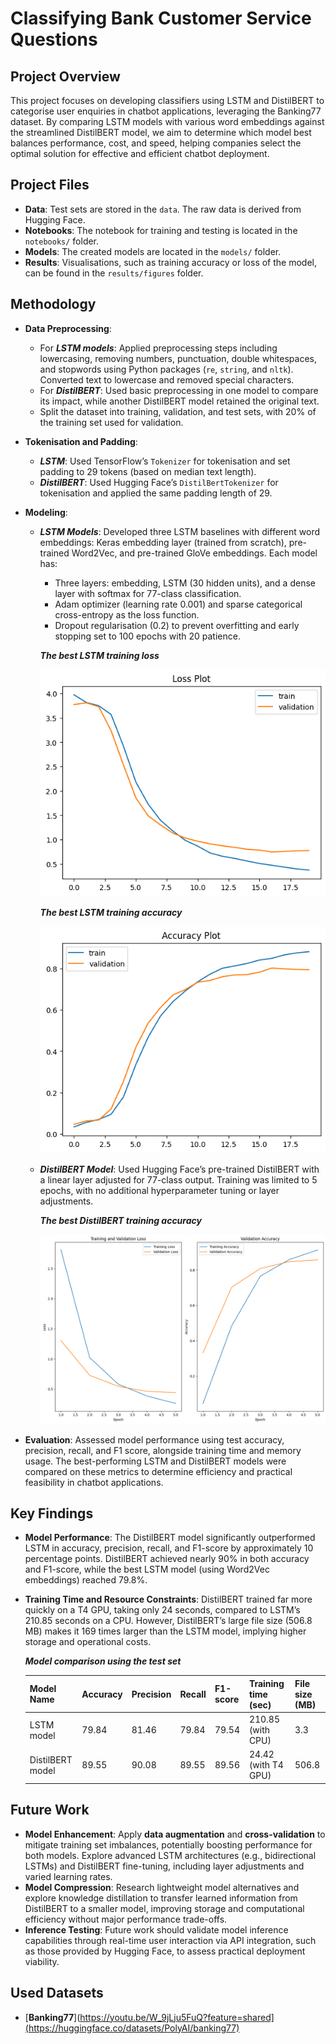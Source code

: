 # Classifying Bank Customer Service Questions
## Project Overview
This project focuses on developing classifiers using LSTM and DistilBERT to categorise user enquiries in chatbot applications, leveraging the Banking77 dataset. By comparing LSTM models with various word embeddings against the streamlined DistilBERT model, we aim to determine which model best balances performance, cost, and speed, helping companies select the optimal solution for effective and efficient chatbot deployment.

## Project Files
- **Data**: Test sets are stored in the `data`. The raw data is derived from Hugging Face.
- **Notebooks**: The notebook for training and testing is located in the `notebooks/` folder.
- **Models**: The created models are located in the `models/` folder.
- **Results**: Visualisations, such as training accuracy or loss of the model, can be found in the `results/figures` folder.

## Methodology 
- **Data Preprocessing**:
  - For ***LSTM models***: Applied preprocessing steps including lowercasing, removing numbers, punctuation, double whitespaces, and stopwords using Python packages (`re`, `string`, and `nltk`). Converted text to lowercase and removed special characters.
  - For ***DistilBERT***: Used basic preprocessing in one model to compare its impact, while another DistilBERT model retained the original text.
  - Split the dataset into training, validation, and test sets, with 20% of the training set used for validation.

- **Tokenisation and Padding**:
  - ***LSTM***: Used TensorFlow’s `Tokenizer` for tokenisation and set padding to 29 tokens (based on median text length).
  - ***DistilBERT***: Used Hugging Face’s `DistilBertTokenizer` for tokenisation and applied the same padding length of 29.

- **Modeling**:
  - ***LSTM Models***: Developed three LSTM baselines with different word embeddings: Keras embedding layer (trained from scratch), pre-trained Word2Vec, and pre-trained GloVe embeddings. Each model has:
    - Three layers: embedding, LSTM (30 hidden units), and a dense layer with softmax for 77-class classification.
    - Adam optimizer (learning rate 0.001) and sparse categorical cross-entropy as the loss function.
    - Dropout regularisation (0.2) to prevent overfitting and early stopping set to 100 epochs with 20 patience.

    ***The best LSTM training loss***
    
    ![lstm-best-model-training-loss](results/figures/lstm-best-model-training-loss.png)

    ***The best LSTM training accuracy***
    
    ![lstm-best-model-training-accuracy](results/figures/lstm-best-model-training-accuracy.png)

  - ***DistilBERT Model***: Used Hugging Face’s pre-trained DistilBERT with a linear layer adjusted for 77-class output. Training was limited to 5 epochs, with no additional hyperparameter tuning or layer adjustments.

    ***The best DistilBERT training accuracy***
    
    ![distilbert-training-plot](results/figures/distilbert-training-plot.png)

- **Evaluation**: Assessed model performance using test accuracy, precision, recall, and F1 score, alongside training time and memory usage. The best-performing LSTM and DistilBERT models were compared on these metrics to determine efficiency and practical feasibility in chatbot applications.

## Key Findings
- **Model Performance**: The DistilBERT model significantly outperformed LSTM in accuracy, precision, recall, and F1-score by approximately 10 percentage points. DistilBERT achieved nearly 90% in both accuracy and F1-score, while the best LSTM model (using Word2Vec embeddings) reached 79.8%.
- **Training Time and Resource Constraints**: DistilBERT trained far more quickly on a T4 GPU, taking only 24 seconds, compared to LSTM’s 210.85 seconds on a CPU. However, DistilBERT’s large file size (506.8 MB) makes it 169 times larger than the LSTM model, implying higher storage and operational costs.

  ***Model comparison using the test set***
  
  | Model Name | Accuracy | Precision | Recall | F1-score | Training time (sec) | File size (MB) |
  | --- | --- | --- | --- | --- | --- | --- |
  | LSTM model | 79.84 | 81.46 | 79.84 | 79.54 | 210.85 (with CPU) | 3.3 |
  | DistilBERT model | 89.55 | 90.08 | 89.55 | 89.56 | 24.42 (with T4 GPU)	| 506.8 |

## Future Work
- **Model Enhancement**: Apply **data augmentation** and **cross-validation** to mitigate training set imbalances, potentially boosting performance for both models. Explore advanced LSTM architectures (e.g., bidirectional LSTMs) and DistilBERT fine-tuning, including layer adjustments and varied learning rates.
- **Model Compression**: Research lightweight model alternatives and explore knowledge distillation to transfer learned information from DistilBERT to a smaller model, improving storage and computational efficiency without major performance trade-offs.
- **Inference Testing**: Future work should validate model inference capabilities through real-time user interaction via API integration, such as those provided by Hugging Face, to assess practical deployment viability.


## Used Datasets
- [**Banking77**](https://youtu.be/W_9jLju5FuQ?feature=shared](https://huggingface.co/datasets/PolyAI/banking77)
